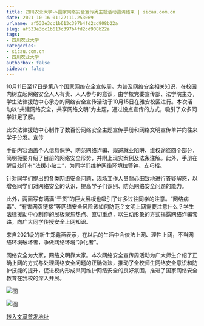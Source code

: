 ```yaml
---
title: 四川农业大学->国家网络安全宣传周主题活动圆满结束 | sicau.com.cn
date: 2021-10-16 01:22:11.253069
urlname: af533e3cc1b613c397b4fd2cd908b22a
slug: af533e3cc1b613c397b4fd2cd908b22a
tags: 
- 四川农业大学
categories:
- sicau.com.cn
- 四川农业大学
authorbox: false
sidebar: false
---
```

10月11日至17日是第八个国家网络安全宣传周。为普及网络安全相关知识，在校园内树立起网络安全人人有责、人人参与的意识，由学校党委宣传部、法学院主办，学生法律援助中心承办的网络安全宣传活动于10月15日在雅安校区进行。本次活动以“共建网络安全，共享网络文明”为主题，通过设点宣传的方式，吸引了众多同学驻足了解。

此次法律援助中心制作了数百份网络安全主题宣传手册和网络文明宣传单并向往来学子分发。宣传
<!--more-->
手册内容涵盖个人信息保护、防范网络诈骗、规避就业陷阱、维权途径四个部分，简明扼要介绍了目前的网络安全形势，并附上现实案例及法条注解。此外，手册在醒目处印有“法援小贴士”，为同学们维护网络环境拉警钟、支巧招。

针对同学们提出的各类网络安全问题，现场工作人员耐心细致地进行答疑解惑，以增强同学们对网络安全的认识，提高学子们识别、防范网络安全问题的能力。

此外，两面写有满满“干货”的巨大展板也吸引了许多过往同学的注意。“网络病毒”、“有害网页链接”等网络安全风险该如何防范？文明上网需要注意什么？学生法律援助中心制作的展板聚焦热点、直切重点，以生动形象的方式揭露网络诈骗套路，向广大同学传授安全上网知识。

来自2021级的新生郑鑫燕表示，在以后的生活中会依法上网、理性上网，不当网络环境破坏者，争做网络环境“净化者”。

网络安全为大家，网络文明靠大家。本次网络安全宣传周活动为广大师生介绍了正确上网的方式与处理网络安全问题的正确做法，推动了全校师生网络安全意识和防护技能的提升，促进校内形成共同维护网络安全的良好氛围，推进了国家网络安全教育在我校的深入开展。

![图](https://news.sicau.edu.cn/__local/7/81/4E/35144BC43A114B1A57BB10784D9_615DCFC1_991B.png)

![图](https://news.sicau.edu.cn/__local/D/EA/EE/B1BDDB9637BBB17961251384350_D7FD8745_A80A.png)

[转入文章首发地址](https://news.sicau.edu.cn/info/1078/64924.htm)